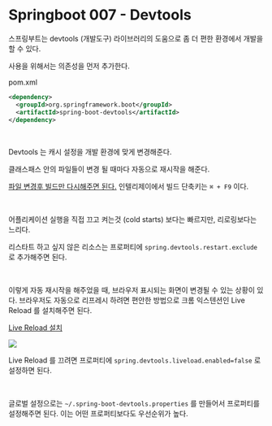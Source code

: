 # Springboot 007 - Devtools



스프링부트는 devtools (개발도구) 라이브러리의 도움으로 좀 더 편한 환경에서 개발을 할 수 있다.

사용을 위해서는 의존성을 먼저 추가한다.



pom.xml

```xml
<dependency>
  <groupId>org.springframework.boot</groupId>
  <artifactId>spring-boot-devtools</artifactId>
</dependency>
```

<br />

Devtools 는 캐시 설정을 개발 환경에 맞게 변경해준다.

클래스패스 안의 파일들이 변경 될 때마다 자동으로 재시작을 해준다. 

<u>파일 변경후 빌드만 다시해주면 된다.</u> 인텔리제이에서 빌드 단축키는 `⌘ + F9` 이다.

<br />

어플리케이션 실행을 직접 끄고 켜는것 (cold starts) 보다는 빠르지만, 리로링보다는 느리다. 

리스타트 하고 싶지 않은 리소스는 프로퍼티에 `spring.devtools.restart.exclude` 로 추가해주면 된다.

<br />

이렇게 자동 재시작을 해주었을 때, 브라우저 표시되는 화면이 변경될 수 있는 상황이 있다. 브라우저도 자동으로 리프레시 하려면 편안한 방법으로 크롬 익스텐션인 Live Reload 를 설치해주면 된다.

[Live Reload 설치](https://chrome.google.com/webstore/detail/live-reload/jcejoncdonagmfohjcdgohnmecaipidc?hl=ko&gl=001&authuser=5)

![](https://blog.kakaocdn.net/dn/Lmvlq/btqTPzOG77e/2Ra3R78lWoteppO6ZLkvPk/img.png)



Live Reload 를 끄려면 프로퍼티에 `spring.devtools.liveload.enabled=false` 로 설정하면 된다.

<br />

글로벌 설정으로는 `~/.spring-boot-devtools.properties` 를 만들어서 프로퍼티를 설정해주면 된다. 이는 어떤 프로퍼티보다도 우선순위가 높다.











